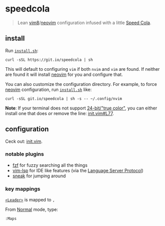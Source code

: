 # speedcola

> Lean [vim8]/[neovim] configuration infused with a little [Speed Cola].
 
## install

Run [`install.sh`]:
```
curl -sSL https://git.io/speedcola | sh
```

This will default to configuring `vim` if both `nvim` and `vim` are found. 
If neither are found it will install [neovim] for you and configure that.

You can also customize the configuration directory. 
For example, to force [neovim] configuration, run [`install.sh`] like:
```
curl -sSL git.io/speedcola | sh -s -- ~/.config/nvim
```

**Note**: If your terminal does not support [24-bit/"true color"], you can either 
install one that does *or* remove the line: [init.vim#L77].

## configuration

Ceck out: [init.vim](init.vim).

### notable plugins

- [fzf] for fuzzy searching all the things
- [vim-lsp] for IDE like features (via the [Language Server Protocol])
- [sneak] for jumping around

### key mappings

[`<Leader>`] is mapped to `,`

From [Normal] mode, type:
```
:Maps
```

[vim8]: https://www.vim.org/
[neovim]: https://neovim.io
[Speed Cola]: http://nazizombies.wikia.com/wiki/Speed_Cola
[`install.sh`]: install.sh
[`<Leader>`]: http://learnvimscriptthehardway.stevelosh.com/chapters/06.html#leader
[fzf]: https://github.com/junegunn/fzf.vim
[vim-lsc]: https://github.com/natebosch/vim-lsc
[vim-lsp]: https://github.com/prabirshrestha/vim-lsp
[ALE]: https://github.com/w0rp/ale
[sneak]: https://github.com/justinmk/vim-sneak
[Normal]: https://en.wikibooks.org/wiki/Learning_the_vi_Editor/Vim/Modes#normal_(command)
[Language Server Protocol]: https://microsoft.github.io/language-server-protocol/
[24-bit/"true color"]: https://gist.github.com/XVilka/8346728
[Terminal.app]: https://en.wikipedia.org/wiki/Terminal_(macOS)
[iTerm2]: https://www.iterm2.com/
[init.vim#L77]: https://github.com/mwilliammyers/speedcola/blob/510e88e/init.vim#L77

[Neovim FAQ]: https://github.com/neovim/neovim/wiki/FAQ
[Learn Vimscript the Hard Way]: http://learnvimscriptthehardway.stevelosh.com/
[Vimcasts]: http://vimcasts.org/
[Vimulator]: http://thoughtbot.github.io/vimulator/
[Learning the vi Editor/Vim Wiki]: https://en.wikibooks.org/wiki/Learning_the_vi_Editor/Vim
[vi-improved]: https://www.vi-improved.org/
